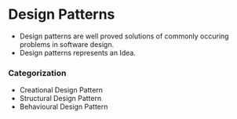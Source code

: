# Design Patterns
 - Design patterns are well proved solutions of commonly occuring problems in software design.
 - Design patterns represents an Idea.
 
### Categorization
 - Creational Design Pattern
 - Structural Design Pattern
 - Behavioural Design Pattern



